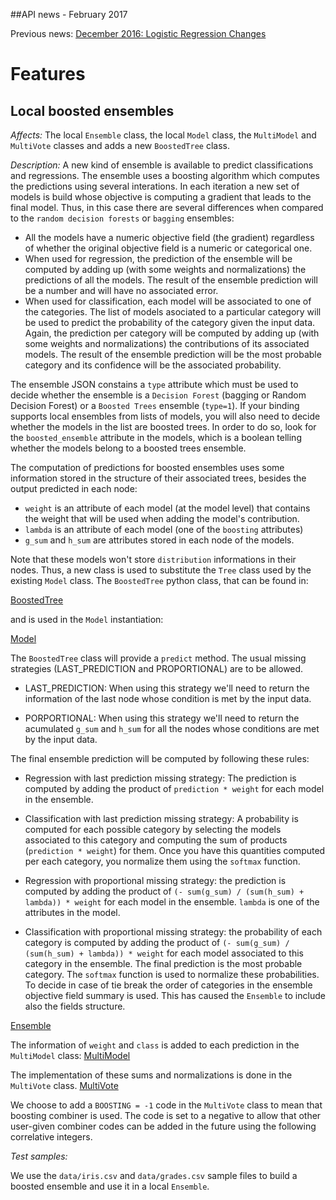 ##API news - February 2017

Previous news: [December 2016: Logistic Regression Changes](archive/news_201612.md)

Features
========

Local boosted ensembles
-----------------------

*Affects:* The local `Ensemble` class, the local `Model` class, the
`MultiModel` and `MultiVote` classes and adds a new `BoostedTree` class.

*Description:* A new kind of ensemble is available to predict classifications
and regressions. The ensemble uses a boosting algorithm which computes the
predictions using several interations. In each iteration a new set of models
is build whose objective is computing a gradient that leads to the final model.
Thus, in this case there are several differences when compared to the
`random decision forests` or `bagging` ensembles:

- All the models have a numeric objective field (the gradient)
  regardless of whether the original objective field is a numeric or
  categorical one.
- When used for regression, the prediction of the ensemble
  will be computed by adding up (with some
  weights and normalizations) the predictions of all the models.
  The result of the ensemble
  prediction will be a number and will have no associated error.
- When used for classification, each model will be associated to one of the
  categories. The list of models asociated to a particular category will
  be used to predict the probability of the category given the input data.
  Again, the prediction per category will be computed by adding up (with some
  weights and normalizations) the contributions of its associated models. The
  result of the ensemble prediction will be the most probable category and its
  confidence will be the associated probability.

The ensemble JSON constains a `type` attribute which must be used to
decide whether the ensemble is a `Decision Forest` (bagging or Random
Decision Forest) or a `Boosted Trees` ensemble (`type=1`). If your binding
supports local ensembles from lists of models, you will also need to decide
whether the models in the list are boosted trees. In order to do so, look
for the `boosted_ensemble` attribute in the models, which is a boolean
telling whether the models belong to a boosted trees ensemble.

The computation of predictions for boosted ensembles uses some information
stored in the structure of their associated trees, besides the output
predicted in each node:

- `weight` is an attribute of each model (at the model level)
  that contains the weight that will
  be used when adding the model's contribution.
- `lambda` is an attribute of each model (one of the `boosting` attributes)
- `g_sum` and `h_sum` are attributes stored in each node of the models.

Note that these models won't store `distribution` informations in their nodes.
Thus, a new class is used to substitute the `Tree` class used by the existing
`Model` class. The `BoostedTree` python class, that can be found in:

[BoostedTree](https://github.com/bigmlcom/python/blob/boosted/bigml/boostedtree.py)

and is used in the `Model` instantiation:

[Model](https://github.com/bigmlcom/python/commit/1c55e346156491c1383db92655224f8eedab1ac1#diff-95c7cbead76744330bc93b197b3d14e9)

The `BoostedTree`  class will provide a `predict` method. The usual
missing strategies
(LAST_PREDICTION and PROPORTIONAL) are to be allowed.

- LAST_PREDICTION: When using this strategy we'll need to return the
  information of the last node whose condition is met by the input data.

- PORPORTIONAL: When using this strategy we'll need to return
  the acumulated `g_sum` and `h_sum` for all the nodes whose conditions are
  met by the input data.

The final ensemble prediction will be computed by following these rules:

- Regression with last prediction missing strategy: The prediction is computed by
  adding the product of `prediction * weight` for each model in the ensemble.

- Classification with last prediction missing strategy: A probability is
  computed for each possible category by selecting the models associated to
  this category
  and computing the sum of products (`prediction * weight`) for them. Once you
  have this quantities computed per each category, you normalize them using the
  `softmax` function.

- Regression with proportional missing strategy: the prediction is computed by
  adding the product of `(- sum(g_sum) / (sum(h_sum) + lambda)) * weight` for
  each model in the ensemble. `lambda` is one of the attributes in the model.

- Classification with proportional missing strategy: the probability of each
  category is computed
  by adding the product of `(- sum(g_sum) / (sum(h_sum) + lambda)) * weight`
  for each model associated to this category in the ensemble. The final
  prediction
  is the most probable category. The `softmax` function is
  used to normalize these probabilities. To decide in case of tie break the
  order of categories
  in the ensemble objective field summary is used.
  This has caused the `Ensemble`
  to include also the fields structure.

[Ensemble](https://github.com/bigmlcom/python/blob/boosted/bigml/ensemble.py)

The information of `weight` and `class` is added to each prediction in the
`MultiModel` class:
[MultiModel](https://github.com/bigmlcom/python/commit/1c55e346156491c1383db92655224f8eedab1ac1#diff-21ed79c5ab53d55f5e4f79a211d6875f)

The implementation of these sums and normalizations is done
in the `MultiVote` class.
[MultiVote](https://github.com/bigmlcom/python/commit/1c55e346156491c1383db92655224f8eedab1ac1#diff-90180690cbb5b54d110f92b01c9e3878)

We choose to add a `BOOSTING = -1` code in the `MultiVote` class to mean
that boosting combiner is used. The code is set to a negative to allow that
other user-given combiner codes can be added in the future using the following
correlative integers.

*Test samples:*

We use the `data/iris.csv` and `data/grades.csv` sample files to
build a boosted ensemble and use it in a local `Ensemble`.
